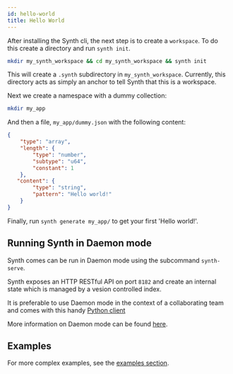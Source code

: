 ```yaml
---
id: hello-world
title: Hello World
---
```


After installing the Synth cli, the next step is to create a `workspace`. To do this create a directory and run `synth init`.

```bash
mkdir my_synth_workspace && cd my_synth_workspace && synth init
```

This will create a `.synth` subdirectory in `my_synth_workspace`. Currently, this directory acts as simply an anchor to tell Synth that this is a workspace.

Next we create a namespace with a dummy collection:

```bash
mkdir my_app 
```
And then a file, `my_app/dummy.json` with the following content:

```json
{
    "type": "array",
    "length": {
        "type": "number",
        "subtype": "u64",
        "constant": 1
    },
   "content": {
        "type": "string",
        "pattern": "Hello world!"
    }
}
```

Finally, run `synth generate my_app/` to get your first 'Hello world!'.

## Running Synth in Daemon mode

Synth comes can be run in Daemon mode using the subcommand `synth-serve`. 

Synth exposes an HTTP RESTful API on port `8182` and create an internal state which is managed by a vesion controlled index.

It is preferable to use Daemon mode in the context of a collaborating team and comes with this handy [Python client](https://openquery-io.github.io/synthpy/)

More information on Daemon mode can be found [here](cli.md). 

## Examples

For more complex examples, see the [examples section](examples/bank.md).
